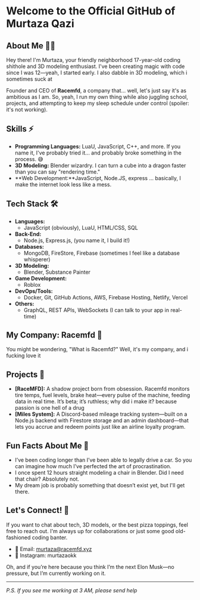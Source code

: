 # Welcome to the Official GitHub of Murtaza Qazi

## About Me 🧑‍💻

Hey there! I'm Murtaza, your friendly neighborhood 17-year-old coding shithole and 3D modeling enthusiast. I've been creating magic with code since I was 12—yeah, I started early. I also dabble in 3D modeling, which i sometimes suck at

Founder and CEO of **Racemfd**, a company that... well, let's just say it's as ambitious as I am. So, yeah, I run my own thing while also juggling school, projects, and attempting to keep my sleep schedule under control (spoiler: it's not working).

## Skills ⚡

- **Programming Languages:** LuaU, JavaScript, C++, and more. If you name it, I've probably tried it... and probably broke something in the process. 😅
- **3D Modeling:** Blender wizardry. I can turn a cube into a dragon faster than you can say "rendering time."
- **Web Development:**JavaScript, Node.JS, express ... basically, I make the internet look less like a mess.

## Tech Stack 🛠️

- **Languages:**  
  - JavaScript (obviously), LuaU, HTML/CSS, SQL
- **Back-End:**  
  - Node.js, Express.js,  (you name it, I build it!)
- **Databases:**  
  - MongoDB, FireStore, Firebase (sometimes I feel like a database whisperer)
- **3D Modeling:**  
  - Blender, Substance Painter
- **Game Development:**  
  - Roblox
- **DevOps/Tools:**  
  - Docker, Git, GitHub Actions, AWS, Firebase Hosting, Netlify, Vercel
- **Others:**  
  - GraphQL, REST APIs, WebSockets (I can talk to your app in real-time)

## My Company: Racemfd 💼

You might be wondering, "What is Racemfd?" Well, it's my company, and i fucking love it


## Projects 🔧

- **[RaceMFD]:** A shadow project born from obsession. Racemfd monitors tire temps, fuel levels, brake heat—every pulse of the machine, feeding data in real time. It’s beta; it’s ruthless; why did i make it? because passion is one hell of a drug
- **[Miles System]:** A Discord-based mileage tracking system—built on a Node.js backend with Firestore storage and an admin dashboard—that lets you accrue and redeem points just like an airline loyalty program.

## Fun Facts About Me 🎉

- I’ve been coding longer than I’ve been able to legally drive a car. So you can imagine how much I’ve perfected the art of procrastination.
- I once spent 12 hours straight modeling a chair in Blender. Did I need that chair? Absolutely not.
- My dream job is probably something that doesn’t exist yet, but I'll get there.

## Let's Connect! 🚀

If you want to chat about tech, 3D models, or the best pizza toppings, feel free to reach out. I'm always up for collaborations or just some good old-fashioned coding banter.

- 📧 Email: murtaza@racemfd.xyz
- 💬 Instagram: murtazaokk

Oh, and if you’re here because you think I’m the next Elon Musk—no pressure, but I’m currently working on it. 

---

*P.S. If you see me working at 3 AM, please send help*

